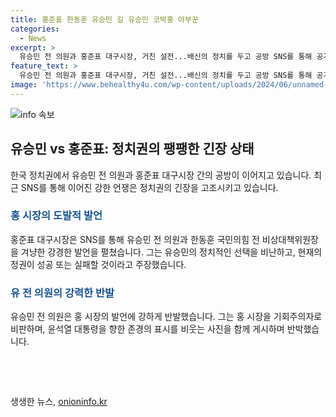 ```yaml
---
title: 홍준표 한동훈 유승민 길 유승민 코박홍 아부꾼
categories:
  - News
excerpt: >
  유승민 전 의원과 홍준표 대구시장, 거친 설전...배신의 정치를 두고 공방 SNS를 통해 공개된 유승민 전 의원과 홍준표 대구시장의 격렬한 공방. 홍 대구시장은 유 전 의원을 겨냥해 배신의 정치를 비판하며 공격적 발언을 했고, 이에 유 전 의원은 적극적으로 반박하며 공세를 펼쳤다. 또한, 2022년 7월 대통령실에서 유석열 대통령을 향해 90도로 허리를 숙이는 홍 대구시장의 사진을 공개하며 논란을 불러일으키고 있다.
feature_text: >
  유승민 전 의원과 홍준표 대구시장, 거친 설전...배신의 정치를 두고 공방 SNS를 통해 공개된 유승민 전 의원과 홍준표 대구시장의 격렬한 공방. 홍 대구시장은 유 전 의원을 겨냥해 배신의 정치를 비판하며 공격적 발언을 했고, 이에 유 전 의원은 적극적으로 반박하며 공세를 펼쳤다. 또한, 2022년 7월 대통령실에서 유석열 대통령을 향해 90도로 허리를 숙이는 홍 대구시장의 사진을 공개하며 논란을 불러일으키고 있다.
image: 'https://www.behealthy4u.com/wp-content/uploads/2024/06/unnamed-file.png'
---
```


<p><img src="https://www.behealthy4u.com/wp-content/uploads/2024/06/unnamed-file.png" alt="info 속보" /></p>

<h2 data-ke-size="size26">유승민 vs 홍준표: 정치권의 팽팽한 긴장 상태</h2>

<p data-ke-size="size16">한국 정치권에서 유승민 전 의원과 홍준표 대구시장 간의 공방이 이어지고 있습니다. 최근 SNS를 통해 이어진 강한 언쟁은 정치권의 긴장을 고조시키고 있습니다.</p>

<h3><b><span style="color: #1a5490;">홍 시장의 도발적 발언</span></b></h3>

<p data-ke-size="size16">홍준표 대구시장은 SNS를 통해 유승민 전 의원과 한동훈 국민의힘 전 비상대책위원장을 겨냥한 강경한 발언을 펼쳤습니다. 그는 유승민의 정치적인 선택을 비난하고, 현재의 정권이 성공 또는 실패할 것이라고 주장했습니다.</p>

<h3><b><span style="color: #1a5490;">유 전 의원의 강력한 반발</span></b></h3>

<p data-ke-size="size16">유승민 전 의원은 홍 시장의 발언에 강하게 반발했습니다. 그는 홍 시장을 기회주의자로 비판하며, 윤석열 대통령을 향한 존경의 표시를 비웃는 사진을 함께 게시하며 반박했습니다.</p>

<p data-ke-size="size16">&nbsp;</p>

<p data-ke-size="size16">&nbsp;</p>
생생한 뉴스, <a href="https://onioninfo.kr" rel="dofollow">onioninfo.kr</a>


